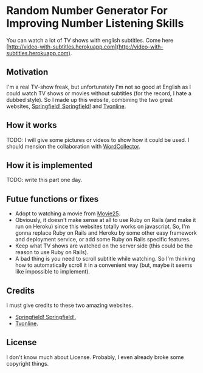 # Random Number Generator For Improving Number Listening Skills

You can watch a lot of TV shows with english subtitles. Come here [http://video-with-subtitles.herokuapp.com](http://video-with-subtitles.herokuapp.com).

## Motivation

I'm a real TV-show freak, but unfortunately I'm not so good at English as I could watch TV shows or movies without subtitles (for the record, I hate a dubbed style). So I made up this website, combining the two great websites, [Springfield! Springfield!](http://www.springfieldspringfield.co.uk) and [Tvonline](http://www.tvonline.tw). 

## How it works

TODO: I will give some pictures or videos to show how it could be used. I should mension the collaboration with [WordCollector](http://github.com/hi-ogawa/wordCollector).

## How it is implemented

TODO: write this part one day.

## Futue functions or fixes

- Adopt to watching a movie from [Movie25](http://movie25.ag).
- Obviously, it doesn't make sense at all to use Ruby on Rails (and make it run on Heroku) since this websites totally works on javascript. So, I'm gonna replace Ruby on Rails and Heroku by some other easy framework and deployment service, or add some Ruby on Rails specific features.
- Keep what TV shows are watched on the server side (this could be the reason to use Ruby on Rails).
- A bad thing is you need to scroll subtitle while watching. So I'm thinking how to automatically scroll it in a convenient way (but, maybe it seems like impossible to implement).

## Credits

I must give credits to these two amazing websites.

- [Springfield! Springfield!](http://www.springfieldspringfield.co.uk),
- [Tvonline](http://www.tvonline.tw).

## License

I don't know much about License. Probably, I even already broke some copyright things.

